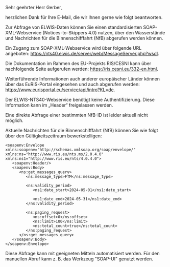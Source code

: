 Sehr geehrter Herr Gerber,

herzlichen Dank für Ihre E-Mail, die wir Ihnen gerne wie folgt beantworten.

Zur Abfrage von ELWIS-Daten können Sie einen standardisierten SOAP-XML-Webservice (Notices-to-Skippers 4.0) nutzen, über den Wasserstände und Nachrichten für die Binnenschifffahrt (NfB) abgerufen werden können.

Ein Zugang zum SOAP-XML-Webservice wird über folgende URL angeboten: https://nts40.elwis.de/server/web/MessageServer.php?wsdl.

Die Dokumentation im Rahmen des EU-Projekts RIS/CESNI kann über nachfolgende Seite aufgerufen werden: https://ris.cesni.eu/332-en.html.

Weiterführende Informationen auch anderer europäischer Länder können über das EuRIS-Portal eingesehen und auch abgerufen werden: https://www.eurisportal.eu/service/api/intro?KL=de.

Der ELWIS-NTS40-Webservice benötigt keine Authentifizierung. Diese Information kann im „Header“ freigelassen werden.

Eine direkte Abfrage einer bestimmten NfB-ID ist leider aktuell nicht möglich.

Aktuelle Nachrichten für die Binnenschifffahrt (NfB) können Sie wie folgt über den Gültigkeitszeitraum bewerkstelligen:

```
<soapenv:Envelope xmlns:soapenv="http://schemas.xmlsoap.org/soap/envelope/" xmlns:ns="http://www.ris.eu/nts.ms/2.0.4.0" xmlns:ns1="http://www.ris.eu/nts/4.0.4.0">
   <soapenv:Header/>
   <soapenv:Body>
      <ns:get_messages_query>
         <ns:message_type>FTM</ns:message_type>

         <ns:validity_period>
            <ns1:date_start>2024-05-01</ns1:date_start>

            <ns1:date_end>2024-05-31</ns1:date_end>
         </ns:validity_period>

         <ns:paging_request>
            <ns:offset>0</ns:offset>
            <ns:limit>100</ns:limit>
            <ns:total_count>true</ns:total_count>
         </ns:paging_request>
      </ns:get_messages_query>
   </soapenv:Body>
</soapenv:Envelope>
```

Diese Abfrage kann mit geeigneten Mitteln automatisiert werden. Für den manuellen Abruf kann z. B. das Werkzeug "SOAP-UI" genutzt werden.
